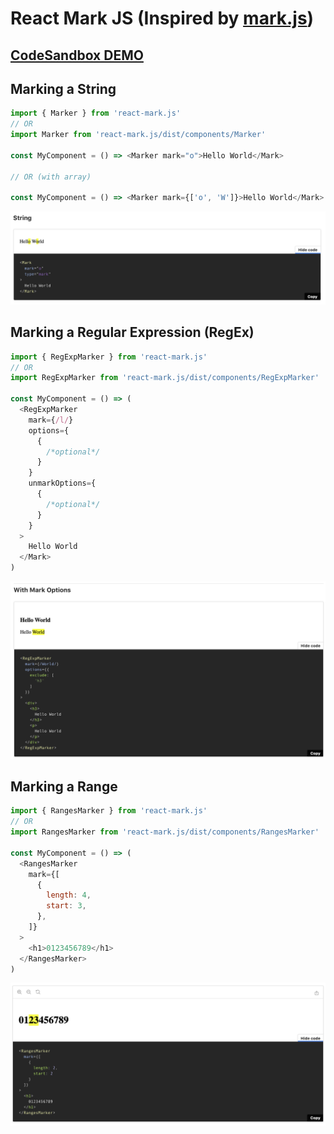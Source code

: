 # React Mark JS (Inspired by [mark.js](https://markjs.io))

## [CodeSandbox DEMO](https://codesandbox.io/s/inspiring-cartwright-2v4ld?file=/src/App.js)

## Marking a String

```js
import { Marker } from 'react-mark.js'
// OR
import Marker from 'react-mark.js/dist/components/Marker'

const MyComponent = () => <Marker mark="o">Hello World</Mark>

// OR (with array)

const MyComponent = () => <Marker mark={['o', 'W']}>Hello World</Mark>
```

<img src="https://raw.githubusercontent.com/appsparkler/my-storybook/master/packages/react-mark.js/docs/string-example.png" />

## Marking a Regular Expression (RegEx)

```js
import { RegExpMarker } from 'react-mark.js'
// OR
import RegExpMarker from 'react-mark.js/dist/components/RegExpMarker'

const MyComponent = () => (
  <RegExpMarker
    mark={/l/}
    options={
      {
        /*optional*/
      }
    }
    unmarkOptions={
      {
        /*optional*/
      }
    }
  >
    Hello World
  </Mark>
)
```

<img src="https://raw.githubusercontent.com/appsparkler/my-storybook/master/packages/react-mark.js/docs/regex-example.png" />

## Marking a Range

```js
import { RangesMarker } from 'react-mark.js'
// OR
import RangesMarker from 'react-mark.js/dist/components/RangesMarker'

const MyComponent = () => (
  <RangesMarker
    mark={[
      {
        length: 4,
        start: 3,
      },
    ]}
  >
    <h1>0123456789</h1>
  </RangesMarker>
)
```

<img src="https://raw.githubusercontent.com/appsparkler/my-storybook/master/packages/react-mark.js/docs/ranges-example.png" />
